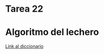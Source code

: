 # Tarea 22

# Algoritmo del lechero

[Link al diccionario](https://www.notion.so/5f0d36e27bb448149f07eca7ee5c2b49?v=3123ca19b70f451eb6e33877298a446f)
